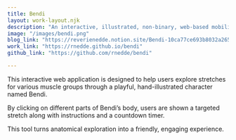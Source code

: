 ```yaml
---
title: Bendi
layout: work-layout.njk
description: "An interactive, illustrated, non-binary, web-based mobility coach."
image: "/images/bendi.png"
blog_link: "https://reverienedde.notion.site/Bendi-10ca77ce693b8032a265e519fff1c13a?pvs=4"
work_link: "https://rnedde.github.io/bendi"
github_link: "https://github.com/rnedde/bendi"

---
```


This interactive web application is designed to help users explore stretches for various muscle groups through a playful, hand-illustrated character named Bendi. 

By clicking on different parts of Bendi’s body, users are shown a targeted stretch along with instructions and a countdown timer. 

This tool turns anatomical exploration into a friendly, engaging experience.


